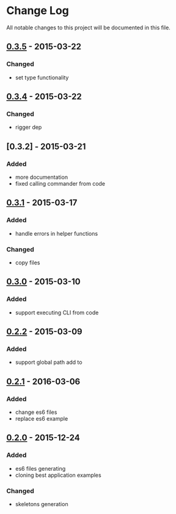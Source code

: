 # Change Log
All notable changes to this project will be documented in this file.
## [0.3.5] - 2015-03-22
### Changed
- set type functionality

## [0.3.4] - 2015-03-22
### Changed
- rigger dep

## [0.3.2] - 2015-03-21
### Added
- more documentation
- fixed calling commander from code

## [0.3.1] - 2015-03-17
### Added
- handle errors in helper functions

### Changed
- copy files

## [0.3.0] - 2015-03-10
### Added
- support executing CLI from code

## [0.2.2] - 2015-03-09
### Added
- support global path add to

## [0.2.1] - 2016-03-06
### Added
- change es6 files 
- replace es6 example

## [0.2.0] - 2015-12-24
### Added
- es6 files generating
- cloning best application examples

### Changed
- skeletons generation

[0.2.0]: https://github.com/denar90/marionette-cli/compare/v0.1.0...v0.2.0
[0.2.1]: https://github.com/denar90/marionette-cli/compare/v0.2.0...v0.2.1
[0.2.2]: https://github.com/denar90/marionette-cli/compare/v0.2.1...v0.2.2
[0.3.0]: https://github.com/denar90/marionette-cli/compare/v0.2.2...v0.3.0
[0.3.1]: https://github.com/denar90/marionette-cli/compare/v0.3.0...v0.3.1
[0.3.4]: https://github.com/denar90/marionette-cli/compare/v0.3.2...v0.3.4
[0.3.5]: https://github.com/denar90/marionette-cli/compare/v0.3.4...v0.3.5
